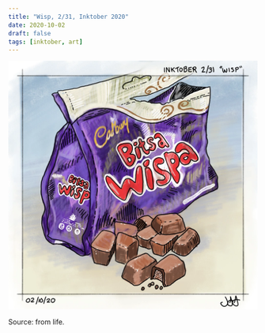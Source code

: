 ```yaml
---
title: "Wisp, 2/31, Inktober 2020"
date: 2020-10-02
draft: false
tags: [inktober, art]
---
```


![WEBP](wisp.webp "Wisp")

Source: from life.
